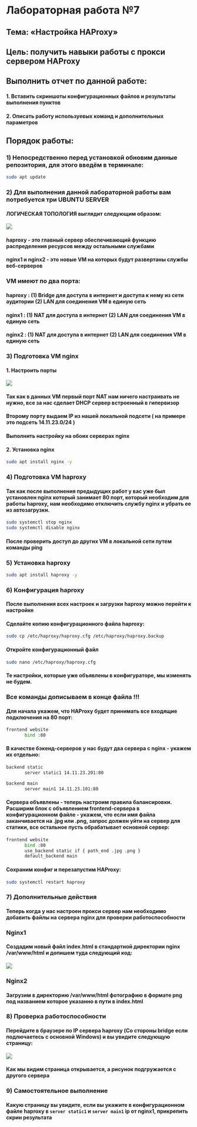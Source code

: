 # Лабораторная работа №7
## Тема: «Настройка HAProxy»
## Цель: получить навыки работы c прокси сервером HAProxy
## Выполнить отчет по данной работе:
#### 1. Вставить скриншоты конфигурационных файлов и результаты выполнения пунктов
#### 2. Описать работу используевых команд и дополнительных параметров

## Порядок работы:

### 1)	Непосредственно перед установкой обновим данные репозитория, для этого введём в терминале:

```sh
sudo apt update
```

### 2) Для выполнения данной лабораторной работы вам потребуется три UBUNTU SERVER
#### ЛОГИЧЕСКАЯ ТОПОЛОГИЯ выглядит следующим образом:

<img src="src/img/lb7/LogTop.png">

#### haproxy - это главный сервер обеспечивающий функцию распределения ресурсов между остальными службами
#### nginx1 и nginx2 - это новые VM на которых будут развертаны службы веб-серверов
### VM имеют по два порта:
#### haproxy : (1) Bridge для доступа в интернет и доступа к нему из сети аудитории (2) LAN для соединения VM в единую сеть
#### nginx1 : (1) NAT для доступа в интернет (2) LAN для соединения VM в единую сеть
#### nginx2 : (1) NAT для доступа в интернет (2) LAN для соединения VM в единую сеть

### 3) Подготовка VM nginx

#### 1. Настроить порты

<img src="src/img/lb7/NginxNetplan.png">

#### Так как в данных VM первый порт NAT нам ничего настраивать не нужно, все за нас сделает DHCP сервер встроенный в гипервизор
#### Второму порту выдаем IP из нашей локальной подсети ( на примере это подсеть 14.11.23.0/24 )
#### Выполнить настройку на обоих серверах nginx

#### 2. Установка nginx

```sh
sudo apt install nginx -y
```

### 4) Подготовка VM haproxy

#### Так как после выполнения предыдущих работ у вас уже был установлен nginx который занимает 80 порт, который необходим для работы haproxy, нам необходимо отключить службу nginx и убрать ее из автозагрузки.

```sh
sudo systemctl stop nginx
sudo systemctl disable nginx
```

#### После проверить доступ до других VM в локальной сети путем команды ping

### 5) Установка haproxy

```sh
sudo apt install haproxy -y
```

### 6) Конфигурация haproxy

#### После выполнения всех настроек и загрузки haproxy можно перейти к настройке
#### Сделайте копию конфигурационного файла haproxy:

```sh
sudo cp /etc/haproxy/haproxy.cfg /etc/haproxy/haproxy.backup
```

#### Откройте конфигурационный файл

```sh
sudo nano /etc/haproxy/haproxy.cfg
```

#### Те настройки, которые уже объявлены в конфигураторе, мы изменять не будем.
### Все команды дописываем в конце файла !!!

#### Для начала укажем, что HAProxy будет принимать все входящие подключения на 80 порт:

```sh
frontend website
       bind :80
```

#### В качестве бэкенд-серверов у нас будут два сервера с nginx - укажем их отдельно:

```sh
backend static
       server static1 14.11.23.201:80

backend main
       server main1 14.11.23.101:80
```

#### Сервера объявлены - теперь настроим правила балансировки. Расширим блок с объявлением frontend-сервера в конфигурационном файле - укажем, что если имя файла заканчивается на .jpg или .png, запрос должен уйти на сервер для статики, все остальное пусть обрабатывает основной сервер:

```sh
frontend website
       bind :80
       use_backend static if { path_end .jpg .png }
       default_backend main
```

#### Сохраним конфиг и перезапустим HAProxy:

```sh
sudo systemctl restart haproxy
```

### 7) Дополнительные действия

#### Теперь когда у нас настроен прокси сервер нам необходимо добавить файлы на сервера nginx для проверки работоспособности

### Nginx1

#### Создадим новый файл index.html в стандартной директории nginx /var/www/html и допишем туда следующий код:

<img src="src/img/lb7/indexhtml.png">

### Nginx2

#### Загрузим в директорию /var/www/html фотографию в формате png под названием которое указанно в пути в index.html

### 8) Проверка работоспособности

#### Перейдите в браузере по IP сервера haproxy (Со стороны bridge если подлючаетесь с основной Windows) и вы увидите следующую страницу:

<img src="src/img/lb7/Final.png">

#### Как мы видим страница открывается, а рисунок подгружается с другого сервера

### 9) Самостоятельное выполнение

#### Какую страницу вы увидите, если вы укажите в конфигурационном файле haproxy в `server static1` и `server main1` ip от nginx1, прикрепить скрин результата